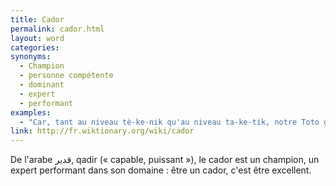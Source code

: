 ```yaml
---
title: Cador
permalink: cador.html
layout: word
categories:
synonyms:
  - Champion
  - personne compétente
  - dominant
  - expert
  - performant
examples:
  - "Car, tant au niveau tè-ke-nik qu'au niveau ta-ke-tik, notre Toto godelureau n'est pas un cador de la littérature : l'art ossianique, les versets élégiaques, les sonnets rimbaldiens, ce n'est pas pour lui. (cf. Histoires)"
link: http://fr.wiktionary.org/wiki/cador
---
```


De l'arabe &#1602;&#1583;&#1610;&#1585;, qadir (« capable, puissant »), le cador est un champion, un expert performant dans son domaine : être un cador, c'est être excellent.

